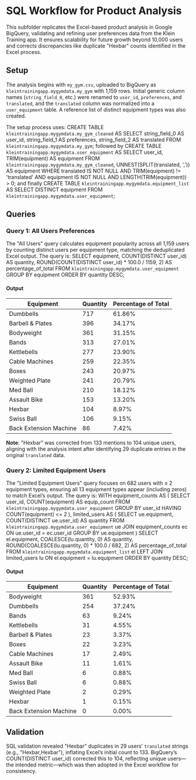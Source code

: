 # SQL Workflow for Product Analysis

This subfolder replicates the Excel-based product analysis in Google BigQuery, validating and refining user preferences data from the Klein Training app. It ensures scalability for future growth beyond 10,000 users and corrects discrepancies like duplicate "Hexbar" counts identified in the Excel process.

## Setup

The analysis begins with `my_gym.csv`, uploaded to BigQuery as `kleintrainingapp.mygymdata.my_gym` with 1,159 rows. Initial generic column names (`string_field_0`, etc.) were renamed to `user_id`, `preferences`, and `translated`, and the `translated` column was normalized into a `user_equipment` table. A reference list of distinct equipment types was also created.

The setup process uses: CREATE TABLE `kleintrainingapp.mygymdata.my_gym_cleaned` AS SELECT string_field_0 AS user_id, string_field_1 AS preferences, string_field_2 AS translated FROM `kleintrainingapp.mygymdata.my_gym`; followed by CREATE TABLE `kleintrainingapp.mygymdata.user_equipment` AS SELECT user_id, TRIM(equipment) AS equipment FROM `kleintrainingapp.mygymdata.my_gym_cleaned`, UNNEST(SPLIT(translated, ',')) AS equipment WHERE translated IS NOT NULL AND TRIM(equipment) != 'translated' AND equipment IS NOT NULL AND LENGTH(TRIM(equipment)) > 0; and finally CREATE TABLE `kleintrainingapp.mygymdata.equipment_list` AS SELECT DISTINCT equipment FROM `kleintrainingapp.mygymdata.user_equipment`;

## Queries

### Query 1: All Users Preferences

The "All Users" query calculates equipment popularity across all 1,159 users by counting distinct users per equipment type, matching the deduplicated Excel output. The query is: SELECT equipment, COUNT(DISTINCT user_id) AS quantity, ROUND(COUNT(DISTINCT user_id) * 100.0 / 1159, 2) AS percentage_of_total FROM `kleintrainingapp.mygymdata.user_equipment` GROUP BY equipment ORDER BY quantity DESC;

#### Output
| Equipment              | Quantity | Percentage of Total |
|------------------------|----------|---------------------|
| Dumbbells              | 717      | 61.86%             |
| Barbell & Plates       | 396      | 34.17%             |
| Bodyweight             | 361      | 31.15%             |
| Bands                  | 313      | 27.01%             |
| Kettlebells            | 277      | 23.90%             |
| Cable Machines         | 259      | 22.35%             |
| Boxes                  | 243      | 20.97%             |
| Weighted Plate         | 241      | 20.79%             |
| Med Ball               | 210      | 18.12%             |
| Assault Bike           | 153      | 13.20%             |
| Hexbar                 | 104      | 8.97%              |
| Swiss Ball             | 106      | 9.15%              |
| Back Extension Machine | 86       | 7.42%              |

**Note**: "Hexbar" was corrected from 133 mentions to 104 unique users, aligning with the analysis intent after identifying 29 duplicate entries in the original `translated` data.

### Query 2: Limited Equipment Users

The "Limited Equipment Users" query focuses on 682 users with ≤ 2 equipment types, ensuring all 13 equipment types appear (including zeros) to match Excel’s output. The query is: WITH equipment_counts AS ( SELECT user_id, COUNT(equipment) AS equip_count FROM `kleintrainingapp.mygymdata.user_equipment` GROUP BY user_id HAVING COUNT(equipment) <= 2 ), limited_users AS ( SELECT ue.equipment, COUNT(DISTINCT ue.user_id) AS quantity FROM `kleintrainingapp.mygymdata.user_equipment` ue JOIN equipment_counts ec ON ue.user_id = ec.user_id GROUP BY ue.equipment ) SELECT el.equipment, COALESCE(lu.quantity, 0) AS quantity, ROUND(COALESCE(lu.quantity, 0) * 100.0 / 682, 2) AS percentage_of_total FROM `kleintrainingapp.mygymdata.equipment_list` el LEFT JOIN limited_users lu ON el.equipment = lu.equipment ORDER BY quantity DESC;

#### Output
| Equipment              | Quantity | Percentage of Total |
|------------------------|----------|---------------------|
| Bodyweight             | 361      | 52.93%             |
| Dumbbells              | 254      | 37.24%             |
| Bands                  | 63       | 9.24%              |
| Kettlebells            | 31       | 4.55%              |
| Barbell & Plates       | 23       | 3.37%              |
| Boxes                  | 22       | 3.23%              |
| Cable Machines         | 17       | 2.49%              |
| Assault Bike           | 11       | 1.61%              |
| Med Ball               | 6        | 0.88%              |
| Swiss Ball             | 6        | 0.88%              |
| Weighted Plate         | 2        | 0.29%              |
| Hexbar                 | 1        | 0.15%              |
| Back Extension Machine | 0        | 0.00%              |

## Validation

SQL validation revealed "Hexbar" duplicates in 29 users’ `translated` strings (e.g., "Hexbar,Hexbar"), inflating Excel’s initial count to 133. BigQuery’s COUNT(DISTINCT user_id) corrected this to 104, reflecting unique users—the intended metric—which was then adopted in the Excel workflow for consistency.
